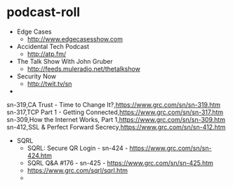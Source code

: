 podcast-roll
============

* Edge Cases
  * http://www.edgecasesshow.com
* Accidental Tech Podcast
  * http://atp.fm/
* The Talk Show With John Gruber
  * http://feeds.muleradio.net/thetalkshow
* Security Now
  * http://twit.tv/sn
*

sn-319,CA Trust - Time to Change It?,https://www.grc.com/sn/sn-319.htm
sn-317,TCP Part 1 - Getting Connected,https://www.grc.com/sn/sn-317.htm
sn-309,How the Internet Works, Part 1,https://www.grc.com/sn/sn-309.htm
sn-412,SSL & Perfect Forward Secrecy,https://www.grc.com/sn/sn-412.htm



* SQRL
  * SQRL: Secure QR Login - sn-424 - https://www.grc.com/sn/sn-424.htm
  * SQRL Q&A #176 - sn-425 - https://www.grc.com/sn/sn-425.htm
  * https://www.grc.com/sqrl/sqrl.htm
  * 

